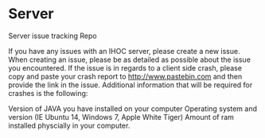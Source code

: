 # Server
Server issue tracking Repo

If you have any issues with an IHOC server, please create a new issue. When creating an issue, please be as detailed as possible about the issue you encountered. If the issue is in regards to a client side crash, please copy and paste your crash report to http://www.pastebin.com and then provide the link in the issue. Additional information that will be required for crashes is the following:

Version of JAVA you have installed on your computer
Operating system and version (IE Ubuntu 14, Windows 7, Apple White Tiger)
Amount of ram installed physcially in your computer. 

